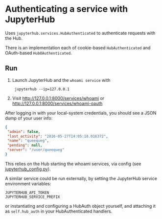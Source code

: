 # Authenticating a service with JupyterHub

Uses `jupyterhub.services.HubAuthenticated` to authenticate requests with the Hub.

There is an implementation each of cookie-based `HubAuthenticated` and OAuth-based `HubOAuthenticated`.

## Run

1. Launch JupyterHub and the `whoami service` with

        jupyterhub --ip=127.0.0.1

2. Visit http://127.0.0.1:8000/services/whoami or http://127.0.0.1:8000/services/whoami-oauth

After logging in with your local-system credentials, you should see a JSON dump of your user info:

```json
{
 "admin": false,
 "last_activity": "2016-05-27T14:05:18.016372",
 "name": "queequeg",
 "pending": null,
 "server": "/user/queequeg"
}
```

This relies on the Hub starting the whoami services, via config (see [jupyterhub_config.py](./jupyterhub_config.py)).

A similar service could be run externally, by setting the JupyterHub service environment variables:

    JUPYTERHUB_API_TOKEN
    JUPYTERHUB_SERVICE_PREFIX

or instantiating and configuring a HubAuth object yourself, and attaching it as `self.hub_auth` in your HubAuthenticated handlers.
